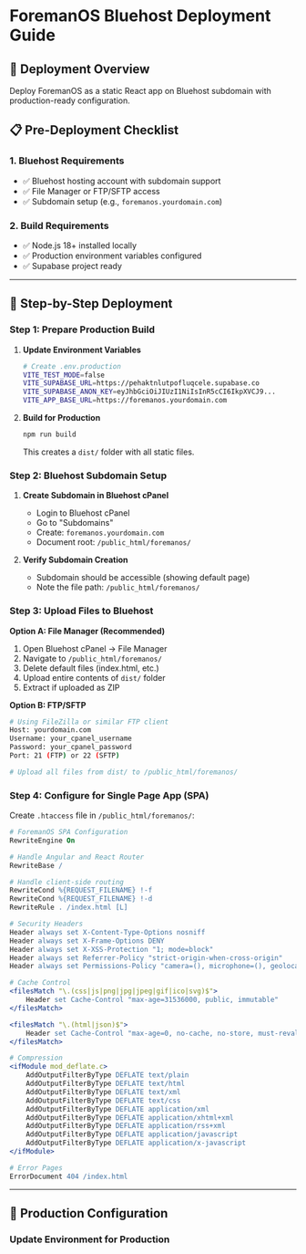 # ForemanOS Bluehost Deployment Guide

## 🎯 **Deployment Overview**
Deploy ForemanOS as a static React app on Bluehost subdomain with production-ready configuration.

## 📋 **Pre-Deployment Checklist**

### **1. Bluehost Requirements**
- ✅ Bluehost hosting account with subdomain support
- ✅ File Manager or FTP/SFTP access
- ✅ Subdomain setup (e.g., `foremanos.yourdomain.com`)

### **2. Build Requirements**
- ✅ Node.js 18+ installed locally
- ✅ Production environment variables configured
- ✅ Supabase project ready

---

## 🚀 **Step-by-Step Deployment**

### **Step 1: Prepare Production Build**

1. **Update Environment Variables**
   ```bash
   # Create .env.production
   VITE_TEST_MODE=false
   VITE_SUPABASE_URL=https://pehaktnlutpofluqcele.supabase.co
   VITE_SUPABASE_ANON_KEY=eyJhbGciOiJIUzI1NiIsInR5cCI6IkpXVCJ9...
   VITE_APP_BASE_URL=https://foremanos.yourdomain.com
   ```

2. **Build for Production**
   ```bash
   npm run build
   ```
   This creates a `dist/` folder with all static files.

### **Step 2: Bluehost Subdomain Setup**

1. **Create Subdomain in Bluehost cPanel**
   - Login to Bluehost cPanel
   - Go to "Subdomains" 
   - Create: `foremanos.yourdomain.com`
   - Document root: `/public_html/foremanos/`

2. **Verify Subdomain Creation**
   - Subdomain should be accessible (showing default page)
   - Note the file path: `/public_html/foremanos/`

### **Step 3: Upload Files to Bluehost**

**Option A: File Manager (Recommended)**
1. Open Bluehost cPanel → File Manager
2. Navigate to `/public_html/foremanos/`
3. Delete default files (index.html, etc.)
4. Upload entire contents of `dist/` folder
5. Extract if uploaded as ZIP

**Option B: FTP/SFTP**
```bash
# Using FileZilla or similar FTP client
Host: yourdomain.com
Username: your_cpanel_username
Password: your_cpanel_password
Port: 21 (FTP) or 22 (SFTP)

# Upload all files from dist/ to /public_html/foremanos/
```

### **Step 4: Configure for Single Page App (SPA)**

Create `.htaccess` file in `/public_html/foremanos/`:

```apache
# ForemanOS SPA Configuration
RewriteEngine On

# Handle Angular and React Router
RewriteBase /

# Handle client-side routing
RewriteCond %{REQUEST_FILENAME} !-f
RewriteCond %{REQUEST_FILENAME} !-d
RewriteRule . /index.html [L]

# Security Headers
Header always set X-Content-Type-Options nosniff
Header always set X-Frame-Options DENY
Header always set X-XSS-Protection "1; mode=block"
Header always set Referrer-Policy "strict-origin-when-cross-origin"
Header always set Permissions-Policy "camera=(), microphone=(), geolocation=()"

# Cache Control
<filesMatch "\.(css|js|png|jpg|jpeg|gif|ico|svg)$">
    Header set Cache-Control "max-age=31536000, public, immutable"
</filesMatch>

<filesMatch "\.(html|json)$">
    Header set Cache-Control "max-age=0, no-cache, no-store, must-revalidate"
</filesMatch>

# Compression
<ifModule mod_deflate.c>
    AddOutputFilterByType DEFLATE text/plain
    AddOutputFilterByType DEFLATE text/html
    AddOutputFilterByType DEFLATE text/xml
    AddOutputFilterByType DEFLATE text/css
    AddOutputFilterByType DEFLATE application/xml
    AddOutputFilterByType DEFLATE application/xhtml+xml
    AddOutputFilterByType DEFLATE application/rss+xml
    AddOutputFilterByType DEFLATE application/javascript
    AddOutputFilterByType DEFLATE application/x-javascript
</ifModule>

# Error Pages
ErrorDocument 404 /index.html
```

---

## 🔧 **Production Configuration**

### **Update Environment for Production**